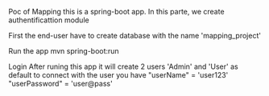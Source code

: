 Poc of Mapping
this is a spring-boot app.
In this parte, we create authentificattion module

First
the end-user have to create database with the name 'mapping_project'

Run the app
mvn spring-boot:run

Login
After runing this app it will create 2 users 'Admin' and 'User' as default
to connect with the user you have
"userName" = 'user123'
"userPassword" = 'user@pass'
